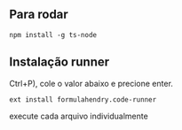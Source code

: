 ## Para rodar

`npm install -g ts-node`

## Instalação runner

Ctrl+P), cole o valor abaixo e precione enter.

`ext install formulahendry.code-runner`

execute cada arquivo individualmente
